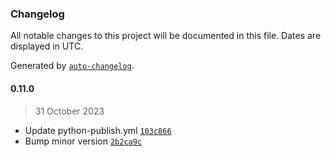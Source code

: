 ### Changelog

All notable changes to this project will be documented in this file. Dates are displayed in UTC.

Generated by [`auto-changelog`](https://github.com/CookPete/auto-changelog).

#### 0.11.0

> 31 October 2023

- Update python-publish.yml [`103c866`](https://github.com/cristian-rincon/pymetasnap/commit/103c8667f86d7ef630ebe33b97d4b1b379c4b704)
- Bump minor version [`2b2ca9c`](https://github.com/cristian-rincon/pymetasnap/commit/2b2ca9c74dd9536fdc94691de5e81d549f0c80d1)
